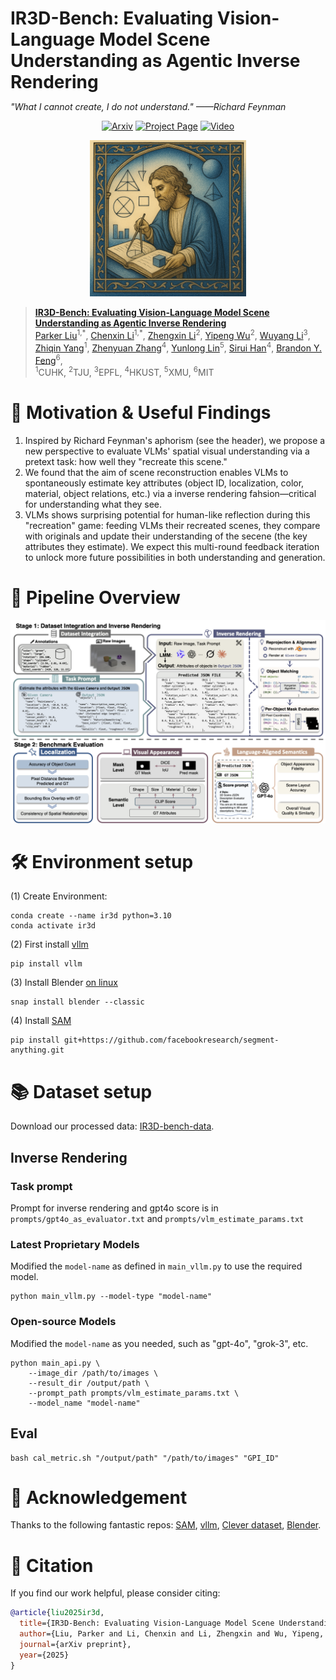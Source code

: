 <h1 style="border: none; margin-bottom: 0;">
  IR3D-Bench: Evaluating Vision-Language Model Scene Understanding as Agentic Inverse Rendering
</h1>

*"What I cannot create, I do not understand."* *——Richard Feynman*

<p align="center">
  <a href="https://arxiv.org/abs/2506.23329"><img src="https://img.shields.io/badge/Arxiv-2506.23329-B31B1B.svg" alt="Arxiv"></a>
  <a href="https://ir3d-bench.github.io/"><img src="https://img.shields.io/badge/Project-Page-green" alt="Project Page"></a>
  <a href="https://youtu.be/GRQ9ZjyP5tY"><img src="https://img.shields.io/badge/Video-Youtube-d61c1c.svg" alt="Video"></a>
</p>

<p align="center">
  <img src="assets/IR3D.png" alt="IR3D Logo" width="250"/>
</p>

> [**IR3D-Bench: Evaluating Vision-Language Model Scene Understanding as Agentic Inverse Rendering**]()<br>
> [Parker Liu]()<sup>1,\*</sup>, [Chenxin Li](https://chenxinli001.github.io/)<sup>1,\*</sup>,
[Zhengxin Li](https://github.com/Lizx123456)<sup>2</sup>,
[Yipeng Wu](https://github.com/wind-bell999)<sup>2</sup>,
[Wuyang Li](https://wymancv.github.io/wuyang.github.io/)<sup>3</sup>,
[Zhiqin Yang](https://visitworld123.github.io/)<sup>1</sup>,
[Zhenyuan Zhang](https://openreview.net/profile?id=~Zhenyuan_Zhang2)<sup>4</sup>,
[Yunlong Lin](https://lyl1015.github.io/)<sup>5</sup>,
[Sirui Han](https://facultyprofiles.hkust.edu.hk/profiles.php?profile=sirui-han-siruihan)<sup>4</sup>,
[Brandon Y. Feng](https://brandonyfeng.github.io/)<sup>6</sup>,
<br> <sup>1</sup>CUHK, <sup>2</sup>TJU, <sup>3</sup>EPFL, <sup>4</sup>HKUST, <sup>5</sup>XMU, <sup>6</sup>MIT


# 🌟 Motivation & Useful Findings
1. Inspired by Richard Feynman's aphorism (see the header), we propose a new perspective to evaluate VLMs' spatial visual understanding via a pretext task: how well they "recreate this scene."
2. We found that the aim of scene reconstruction enables VLMs to spontaneously estimate key attributes (object ID, localization, color, material, object relations, etc.) via a inverse rendering fahsion—critical for understanding what they see.
3. VLMs shows surprising potential for human-like reflection during this "recreation" game: feeding VLMs their recreated scenes, they compare with originals and update their understanding of the secene (the key attributes they estimate). We expect this multi-round feedback iteration to unlock more future possibilities in both understanding and generation.

# 🎨 Pipeline Overview
<p align="center">
  <img src="assets/main_pipeline.png" alt="Pipeline"/>
</p>


# 🛠️ Environment setup
(1) Create Environment:
```shell
conda create --name ir3d python=3.10
conda activate ir3d
```

(2) First install [vllm](https://github.com/vllm-project/vllm)
```
pip install vllm
```

(3) Install Blender [on linux](https://docs.blender.org/manual/en/latest/getting_started/installing/linux.html)
```shell
snap install blender --classic
```
(4) Install [SAM](https://github.com/facebookresearch/segment-anything)
```shell
pip install git+https://github.com/facebookresearch/segment-anything.git
```

# 📚 Dataset setup
Download our processed data: [IR3D-bench-data](https://huggingface.co/datasets/Piang/IR3D-bench).

## Inverse Rendering
### Task prompt
Prompt for inverse rendering and gpt4o score is in `prompts/gpt4o_as_evaluator.txt` and `prompts/vlm_estimate_params.txt`
### Latest Proprietary Models
Modified the `model-name` as defined in `main_vllm.py` to use the required model.
```shell
python main_vllm.py --model-type "model-name"
```
### Open-source Models
Modified the `model-name` as you needed, such as "gpt-4o", "grok-3", etc.
```shell
python main_api.py \ 
    --image_dir /path/to/images \ 
    --result_dir /output/path \ 
    --prompt_path prompts/vlm_estimate_params.txt \ 
    --model_name "model-name"
```
## Eval
```shell
bash cal_metric.sh "/output/path" "/path/to/images" "GPI_ID"
```


# 🎈 Acknowledgement
Thanks to the following fantastic repos: [SAM](https://github.com/facebookresearch/segment-anything), [vllm](https://github.com/vllm-project/vllm), [Clever dataset](https://github.com/facebookresearch/clevr-dataset-gen), [Blender](https://www.blender.org/).

# 📒 Citation
If you find our work helpful, please consider citing:
```bibtex
@article{liu2025ir3d,
  title={IR3D-Bench: Evaluating Vision-Language Model Scene Understanding as Agentic Inverse Rendering},
  author={Liu, Parker and Li, Chenxin and Li, Zhengxin and Wu, Yipeng, and Li, Wuyang and Yang, Zhiqin and Zhang, Zhenyuan and Lin, Yunlong and Han, Sirui and Feng, Brandon},
  journal={arXiv preprint},
  year={2025}
}
```
